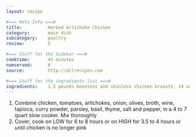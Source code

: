 ```yaml
---
layout: recipe

#=== Meta Info ===#
title: 			Herbed Artichoke Chicken
category:		main dish					
subcategory:	poultry
review:			5

#=== Stuff for the Sidebar ===#
cooktime:		45 minutes
numserved:		8
source:			http://allrecipes.com

#=== Stuff for the ingredients list ===#
ingredients:	1.5 pounds boneless and skinless chicken breasts, 14 oz can of tomatoes (drained and diced), 14 oz can of artichoke hearts in water (drained), 1 small onion (chopped), 1/2 cup kalamata olives (pitted and sliced), 1 cup fat-free chicken broth, 1/4 cup dry white wine, 3 tablespoons quick-cooking tapioca, 2 teaspoons curry powder, 1 tablespoon fresh Italian parsley, 1 teaspoon dried basil, 1 teaspoon dried thyme, 1/2 teaspoon salt, 1/2 teaspoon black pepper
---
```


1. Combine chicken, tomatoes, artichokes, onion, olives, broth, wine, tapioca, curry powder, parsley, basil, thyme, salt and pepper, in a 4 to 7 quart slow cooker. Mix thoroughly
2. Cover; cook on LOW for 6 to 8 hours or on HIGH for 3.5 to 4 hours or until chicken is no longer pink
